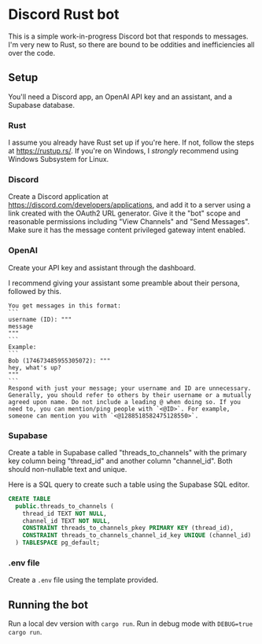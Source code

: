# Discord Rust bot

This is a simple work-in-progress Discord bot that responds to messages. I'm very new to Rust, so there are bound to be oddities and inefficiencies all over the code.

## Setup

You'll need a Discord app, an OpenAI API key and an assistant, and a Supabase database.

### Rust

I assume you already have Rust set up if you're here. If not, follow the steps at https://rustup.rs/. If you're on Windows, I *strongly* recommend using Windows Subsystem for Linux.

### Discord

Create a Discord application at https://discord.com/developers/applications, and add it to a server using a link created with the OAuth2 URL generator. Give it the "bot" scope and reasonable permissions including "View Channels" and "Send Messages". Make sure it has the message content privileged gateway intent enabled.

### OpenAI

Create your API key and assistant through the dashboard.

I recommend giving your assistant some preamble about their persona, followed by this.

````
You get messages in this format:
```
username (ID): """
message
"""
```
Example:
```
Bob (174673485955305072): """
hey, what's up?
"""
```
Respond with just your message; your username and ID are unnecessary.
Generally, you should refer to others by their username or a mutually agreed upon name. Do not include a leading @ when doing so. If you need to, you can mention/ping people with `<@ID>`. For example, someone can mention you with `<@1288518582475128550>`.
````

### Supabase

Create a table in Supabase called "threads_to_channels" with the primary key column being "thread_id" and another column "channel_id". Both should non-nullable text and unique.

Here is a SQL query to create such a table using the Supabase SQL editor.

```sql
CREATE TABLE
  public.threads_to_channels (
    thread_id TEXT NOT NULL,
    channel_id TEXT NOT NULL,
    CONSTRAINT threads_to_channels_pkey PRIMARY KEY (thread_id),
    CONSTRAINT threads_to_channels_channel_id_key UNIQUE (channel_id)
  ) TABLESPACE pg_default;
```

### .env file

Create a `.env` file using the template provided.

## Running the bot

Run a local dev version with `cargo run`. Run in debug mode with `DEBUG=true cargo run`.
